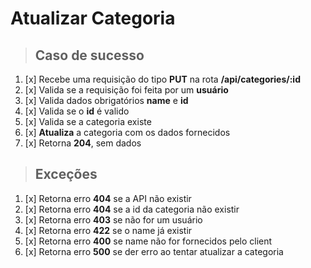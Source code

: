 # Atualizar Categoria

> ## Caso de sucesso

1. [x] Recebe uma requisição do tipo **PUT** na rota **/api/categories/:id**
2. [x] Valida se a requisição foi feita por um **usuário**
3. [x] Valida dados obrigatórios **name** e **id**
4. [x] Valida se o **id** é valido
5. [x] Valida se a categoria existe
6. [x] **Atualiza** a categoria com os dados fornecidos
7. [x] Retorna **204**, sem dados

> ## Exceções

1. [x] Retorna erro **404** se a API não existir
2. [x] Retorna erro **404** se a id da categoria não existir
3. [x] Retorna erro **403** se não for um usuário
4. [x] Retorna erro **422** se o name já existir
5. [x] Retorna erro **400** se name não for fornecidos pelo client
6. [x] Retorna erro **500** se der erro ao tentar atualizar a categoria